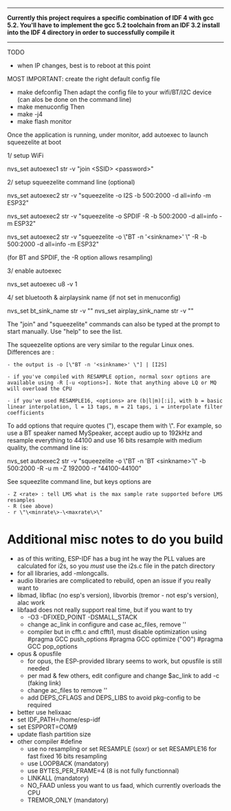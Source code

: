 *********************
<strong>Currently this project requires a specific combination of IDF 4 with gcc 5.2. You'll have to implement the gcc 5.2 toolchain from an IDF 3.2 install into the IDF 4 directory in order to successfully compile it</strong>
*********************

	
TODO
- when IP changes, best is to reboot at this point

MOST IMPORTANT: create the right default config file
- make defconfig
Then adapt the config file to your wifi/BT/I2C device (can alos be done on the command line)
- make menuconfig
Then 
- make -j4
- make flash monitor

Once the application is running, under monitor, add autoexec to launch squeezelite at boot

1/ setup WiFi

nvs_set autoexec1 str -v "join \<SSID\> \<password\>"

2/ setup squeezelite command line (optional)

nvs_set autoexec2 str -v "squeezelite -o I2S -b 500:2000 -d all=info -m ESP32"

nvs_set autoexec2 str -v "squeezelite -o SPDIF -R -b 500:2000 -d all=info -m ESP32"

nvs_set autoexec2 str -v "squeezelite -o \\"BT -n '\<sinkname\>' \\" -R -b 500:2000 -d all=info -m ESP32"

(for BT and SPDIF, the -R option allows resampling)

3/ enable autoexec

nvs_set autoexec u8 -v 1		

4/ set bluetooth & airplaysink name (if not set in menuconfig)

nvs_set bt_sink_name str -v "<name>"
nvs_set airplay_sink_name str -v "<name>"

The "join" and "squeezelite" commands can also be typed at the prompt to start manually. Use "help" to see the list.

The squeezelite options are very similar to the regular Linux ones. Differences are :

	- the output is -o [\"BT -n '<sinkname>' \"] | [I2S]
	
	- if you've compiled with RESAMPLE option, normal soxr options are available using -R [-u <options>]. Note that anything above LQ or MQ will overload the CPU
	
	- if you've used RESAMPLE16, <options> are (b|l|m)[:i], with b = basic linear interpolation, l = 13 taps, m = 21 taps, i = interpolate filter coefficients
	
To add options that require quotes ("), escape them with \\". For example, so use a BT speaker named MySpeaker, accept audio up to 192kHz and resample everything to 44100 and use 16 bits resample with medium quality, the command line is:

nvs_set autoexec2 str -v "squeezelite -o \\"BT -n 'BT \<sinkname\>'\\" -b 500:2000 -R -u m -Z 192000 -r \"44100-44100\"

See squeezlite command line, but keys options are

	- Z <rate> : tell LMS what is the max sample rate supported before LMS resamples
	- R (see above)
	- r \"\<minrate\>-\<maxrate\>\"

# Additional misc notes to do you build
- as of this writing, ESP-IDF has a bug int he way the PLL values are calculated for i2s, so you *must* use the i2s.c file in the patch directory
- for all libraries, add -mlongcalls. 
- audio libraries are complicated to rebuild, open an issue if you really want to
- libmad, libflac (no esp's version), libvorbis (tremor - not esp's version), alac work
- libfaad does not really support real time, but if you want to try
	- -O3 -DFIXED_POINT -DSMALL_STACK
	- change ac_link in configure and case ac_files, remove ''
	- compiler but in cfft.c and cffti1, must disable optimization using 
			#pragma GCC push_options
			#pragma GCC optimize ("O0")
			#pragma GCC pop_options
- opus & opusfile 
	- for opus, the ESP-provided library seems to work, but opusfile is still needed
	- per mad & few others, edit configure and change $ac_link to add -c (faking link)
	- change ac_files to remove ''
	- add DEPS_CFLAGS and DEPS_LIBS to avoid pkg-config to be required
- better use helixaac			
- set IDF_PATH=/home/esp-idf
- set ESPPORT=COM9
- update flash partition size
- other compiler #define 
	- use no resampling or set RESAMPLE (soxr) or set RESAMPLE16 for fast fixed 16 bits resampling
	- use LOOPBACK (mandatory)
	- use BYTES_PER_FRAME=4 (8 is not fully functionnal)
	- LINKALL (mandatory)
	- NO_FAAD unless you want to us faad, which currently overloads the CPU
	- TREMOR_ONLY (mandatory)
	
